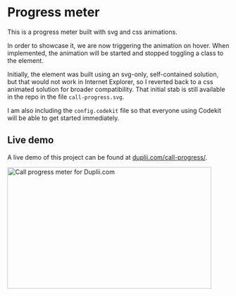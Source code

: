 # Progress meter

This is a progress meter built with svg and css animations.

In order to showcase it, we are now triggering the animation on hover. When implemented, the animation will be started and stopped toggling a class to the element.

Initially, the element was built using an svg-only, self-contained solution, but that would not work in Internet Explorer, so I reverted back to a css animated solution for broader compatibility. That initial stab is still available in the repo in the file `call-progress.svg`.

I am also including the `config.codekit` file so that everyone using Codekit will be able to get started immediately.

## Live demo

A live demo of this project can be found at [duplii.com/call-progress/](http://duplii.com/call-progress/index.html "Duplii | Progress meter demo").

<img src="http://duplii.s3.amazonaws.com/call-progress.jpg" width="463" height="275" alt="Call progress meter for Duplii.com" />